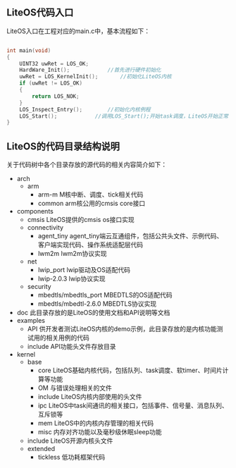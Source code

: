 

## LiteOS代码入口

LiteOS入口在工程对应的main.c中，基本流程如下：

```c

int main(void)
{
    UINT32 uwRet = LOS_OK;
    HardWare_Init();			//首先进行硬件初始化
    uwRet = LOS_KernelInit();		//初始化LiteOS内核
    if (uwRet != LOS_OK)
    {
        return LOS_NOK;
    }
    LOS_Inspect_Entry();		//初始化内核例程
    LOS_Start();			//调用LOS_Start();开始task调度，LiteOS开始正常工作;
}

```

## LiteOS的代码目录结构说明

关于代码树中各个目录存放的源代码的相关内容简介如下：

+ arch
    + arm
        + arm-m M核中断、调度、tick相关代码
        + common arm核公用的cmsis core接口
+ components
    + cmsis LiteOS提供的cmsis os接口实现
    + connectivity
        + agent_tiny agent_tiny端云互通组件，包括公共头文件、示例代码、客户端实现代码、操作系统适配层代码
        + lwm2m lwm2m协议实现
    + net
        + lwip_port lwip驱动及OS适配代码
        + lwip-2.0.3 lwip协议实现
    + security
        + mbedtls/mbedtls_port MBEDTLS的OS适配代码
        + mbedtls/mbedtl-2.6.0 MBEDTLS协议实现
+ doc 此目录存放的是LiteOS的使用文档和API说明等文档
+ examples 
    + API 供开发者测试LiteOS内核的demo示例，此目录存放的是内核功能测试用的相关用例的代码
    + include API功能头文件存放目录
+ kernel 
    + base
        + core LiteOS基础内核代码，包括队列、task调度、软timer、时间片计算等功能
        + OM 与错误处理相关的文件
        + include LiteOS内核内部使用的头文件
        + ipc LiteOS中task间通讯的相关接口，包括事件、信号量、消息队列、互斥锁等
        + mem LiteOS中的内核内存管理的相关代码
        + misc 内存对齐功能以及毫秒级休眠sleep功能
    + include LiteOS开源内核头文件
    + extended 
        + tickless 低功耗框架代码

